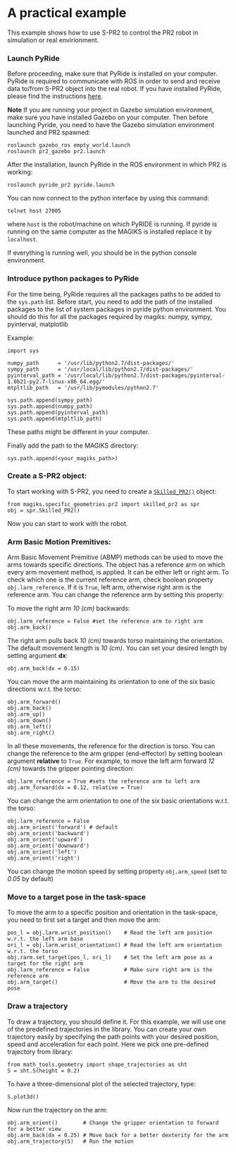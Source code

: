 # A practical example

This example shows how to use S-PR2 to control the PR2 robot in simulation or real envirionment.

### Launch PyRide

Before proceeding, make sure that PyRide is installed on your computer.
PyRide is required to communicate with ROS in order to send and receive data to/from S-PR2 object into the real robot.
If you have installed PyRide, please find the instructions 
[here](https://github.com/uts-magic-lab/pyride_pr2/blob/master/README.md).

**Note**
If you are running your project in Gazebo simulation environment, make sure you have installed Gazebo on your computer.
Then before launching Pyride, you need to have the Gazebo simulation environment launched and PR2 spawned:

```
roslaunch gazebo_ros empty_world.launch
roslaunch pr2_gazebo pr2.launch
```

After the installation, launch PyRide in the ROS environment in which PR2 is working:

```
roslaunch pyride_pr2 pyride.launch
```

You can now connect to the python interface by using this command:

```
telnet host 27005
```

where ```host``` is the robot/machine on which PyRIDE is running. If pyride is running on the same computer as the MAGIKS is installed
replace it by ```localhost```. 

If everything is running well, you should be in the python console environment.

### Introduce python packages to PyRide

For the time being, PyRide requires all the packages paths to be added to the ```sys.path``` list.
Before start, you need to add the path of the installed packages to the list of system packages in pyride python environment.
You should do this for all the packages required by magiks:  numpy, sympy, pyinterval, matplotlib

Example:

```
import sys

numpy_path      = '/usr/lib/python2.7/dist-packages/'
sympy_path      = '/usr/local/lib/python2.7/dist-packages/'
pyinterval_path = '/usr/local/lib/python2.7/dist-packages/pyinterval-1.0b21-py2.7-linux-x86_64.egg/'
mtpltlib_path   = '/usr/lib/pymodules/python2.7'

sys.path.append(sympy_path)
sys.path.append(numpy_path)
sys.path.append(pyinterval_path)
sys.path.append(mtpltlib_path)
```

These paths might be different in your computer.

Finally add the path to the MAGIKS directory:

```
sys.path.append(<your_magiks_path>)
```

### Create a S-PR2 object:

To start working with S-PR2, you need to create a 
[```Skilled_PR2()```](http://uts-magic-lab.github.io/Magiks/classmagiks_1_1specific__geometries_1_1pr2_1_1skilled__pr2_1_1_skilled___p_r2.html)
object:

```
from magiks.specific_geometries.pr2 import skilled_pr2 as spr
obj = spr.Skilled_PR2()
```

Now you can start to work with the robot.

### Arm Basic Motion Premitives:

Arm Basic Movement Premitive (ABMP) methods can be used to move the arms towards specific directions.
The object has a reference arm on which every arm movement method, is applied.
It can be either left or right arm. 
To check which one is the current reference arm, check boolean property ```obj.larm_reference```.
If it is ```True```, left arm, otherwise right arm is the reference arm.
You can change the reference arm by setting this property:

To move the right arm *10 (cm)* backwards:

```
obj.larm_reference = False #set the reference arm to right arm
obj.arm_back()
```

The right arm pulls back *10 (cm)* towards torso maintaining the orientation.
The default movement length is *10 (cm)*. You can set your desired length by setting argument **dx**:
```
obj.arm_back(dx = 0.15)
```

You can move the arm maintaining its orientation to one of the six basic directions w.r.t. the torso:
```
obj.arm_forward()
obj.arm_back()
obj.arm_up()
obj.arm_down()
obj.arm_left()
obj.arm_right()
```
In all these movements, the reference for the direction is torso.
You can change the reference to the arm gripper (end-effector) by setting
boolean argument **relative** to ```True```.
For example, to move the left arm forward *12 (cm)* towards the gripper pointing direction:
```
obj.larm_reference = True #sets the reference arm to left arm
obj.arm_forward(dx = 0.12, relative = True)
```

You can change the arm orientation to one of the six basic orientations w.r.t. the torso:
```
obj.larm_reference = False
obj.arm_orient('forward') # default
obj.arm_orient('backward')
obj.arm_orient('upward')
obj.arm_orient('downward')
obj.arm_orient('left')
obj.arm_orient('right')
```

You can change the motion speed by setting property ```obj.arm_speed``` (set to *0.05* by default)

### Move to a target pose in the task-space

To move the arm to a specific position and orientation in the task-space, you need to first set a target and then move the arm:
```
pos_l = obj.larm.wrist_position()    # Read the left arm position w.r.t. the left arm base
ori_l = obj.larm.wrist_orientation() # Read the left arm orientation w.r.t. the torso
obj.rarm.set_target(pos_l, ori_l)    # Set the left arm pose as a target for the right arm
obj.larm_reference = False           # Make sure right arm is the reference arm
obj.arm_target()                     # Move the arm to the desired pose
```

### Draw a trajectory

To draw a trajectory, you should define it.
For this example, we will use one of the predefined trajectories in the library.
You can create your own trajectory easily by specifying the path points with your desired position, speed and acceleration for each point.
Here we pick one pre-defined trajectory from library:

```
from math_tools.geometry import shape_trajectories as sht
S = sht.S(height = 0.2)
```
To have a three-dimensional plot of the selected trajectory, type:
```
S.plot3d()
```

Now run the trajectory on the arm:
```
obj.arm_orient()        # Change the gripper orientation to forward for a better view 
obj.arm_back(dx = 0.25) # Move back for a better dexterity for the arm
obj.arm_trajectory(S)   # Run the motion
```
